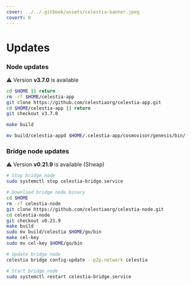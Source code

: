 ```yaml
---
cover: ../../.gitbook/assets/celestia-banner.jpeg
coverY: 0
---
```


# Updates

### Node updates
⚠️ Version **v3.7.0** is available

```bash
cd $HOME || return
rm -rf $HOME/celestia-app
git clone https://github.com/celestiaorg/celestia-app.git
cd $HOME/celestia-app || return
git checkout v3.7.0

make build

mv build/celestia-appd $HOME/.celestia-app/cosmovisor/genesis/bin/
```

### Bridge node updates

⚠️ Version **v0.21.9** is available (Shwap)

```bash
# Stop bridge node
sudo systemctl stop celestia-bridge.service

# Download bridge node binary
cd $HOME 
rm -rf celestia-node 
git clone https://github.com/celestiaorg/celestia-node.git 
cd celestia-node
git checkout v0.21.9
make build
sudo mv build/celestia $HOME/go/bin
make cel-key
sudo mv cel-key $HOME/go/bin

# Update bridge node
celestia bridge config-update --p2p.network celestia

# Start bridge node
sudo systemctl restart celestia-bridge.service
```